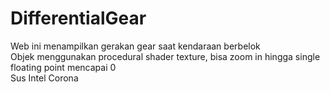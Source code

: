 # DifferentialGear

Web ini menampilkan gerakan gear saat kendaraan berbelok  
Objek menggunakan procedural shader texture, bisa zoom in hingga single floating point mencapai 0  
Sus Intel Corona
